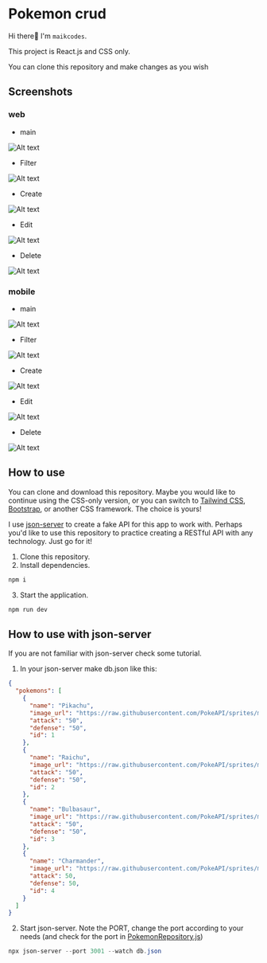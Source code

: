 # Pokemon crud

Hi there👋 I'm `maikcodes`.

This project is React.js and CSS only.

You can clone this repository and make changes as you wish

## Screenshots

### web

- main

![Alt text](src/public/pokemon_crud.png)

- Filter

![Alt text](src/public/filter_pokemon.png)

- Create

![Alt text](src/public/create_pokemon_modal.png)

- Edit

![Alt text](src/public/edit_pokemon_modal.png)

- Delete

![Alt text](src/public/delete_pokemon_modal.png)

### mobile

- main

![Alt text](src/public/pokemon_crud_mobile.png)

- Filter

![Alt text](src/public/filter_pokemon_mobile.png)

- Create

![Alt text](src/public/create_pokemon_modal_mobile.png)

- Edit

![Alt text](src/public/edit_pokemon_modal_mobile.png)

- Delete

![Alt text](src/public/delete_pokemon_modal_mobile.png)

## How to use

You can clone and download this repository. Maybe you would like to continue using the CSS-only version, or you can switch to [Tailwind CSS](https://tailwindcss.com/), [Bootstrap](https://getbootstrap.com/), or another CSS framework. The choice is yours!

I use [json-server](https://github.com/typicode/json-server) to create a fake API for this app to work with. Perhaps you'd like to use this repository to practice creating a RESTful API with any technology. Just go for it!

1. Clone this repository.
2. Install dependencies.

```powershell
npm i
```

3. Start the application.

```powershell
npm run dev
```

## How to use with json-server

If you are not familiar with json-server check some tutorial.

1. In your json-server make db.json like this:

```json
{
  "pokemons": [
    {
      "name": "Pikachu",
      "image_url": "https://raw.githubusercontent.com/PokeAPI/sprites/master/sprites/pokemon/other/official-artwork/25.png",
      "attack": "50",
      "defense": "50",
      "id": 1
    },
    {
      "name": "Raichu",
      "image_url": "https://raw.githubusercontent.com/PokeAPI/sprites/master/sprites/pokemon/other/official-artwork/26.png",
      "attack": "50",
      "defense": "50",
      "id": 2
    },
    {
      "name": "Bulbasaur",
      "image_url": "https://raw.githubusercontent.com/PokeAPI/sprites/master/sprites/pokemon/other/official-artwork/1.png",
      "attack": "50",
      "defense": "50",
      "id": 3
    },
    {
      "name": "Charmander",
      "image_url": "https://raw.githubusercontent.com/PokeAPI/sprites/master/sprites/pokemon/other/official-artwork/4.png",
      "attack": 50,
      "defense": 50,
      "id": 4
    }
  ]
}
```

2. Start json-server.
Note the PORT, change the port according to your needs (and check for the port in [PokemonRepository.js](https://github.com/maikcodes/pokemon/blob/main/src/views/pokemon/PokemonRepository.js))

```powershell
npx json-server --port 3001 --watch db.json
```
